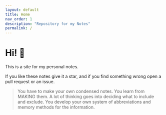 ```yaml
---
layout: default
title: Home
nav_order: 1
description: "Repository for my Notes"
permalink: /
---
```


# Hi! 👋

This is a site for my personal notes.

If you like these notes give it a star, and if you 
find something wrong open a pull request or an issue.


> You have to make your own condensed notes. You learn from MAKING them. A lot of thinking goes into deciding what to include and exclude. You develop your own system of abbreviations and memory methods for the information.